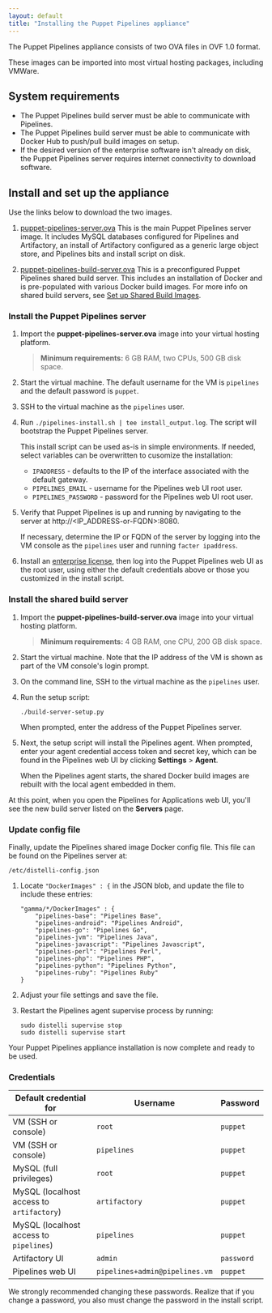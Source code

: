 ```yaml
---
layout: default
title: "Installing the Puppet Pipelines appliance"
---
```


The Puppet Pipelines appliance consists of two OVA files in OVF 1.0 format.

These images can be imported into most virtual hosting packages, including VMWare.

## System requirements

<ul>
  <li>The Puppet Pipelines build server must be able to communicate with Pipelines.</li>
  <li>The Puppet Pipelines build server must be able to communicate with Docker Hub to push/pull build images on setup.</li>
  <li>If the desired version of the enterprise software isn't already on disk, the Puppet Pipelines server requires internet connectivity to download software.</li>
</ul>

## Install and set up the appliance 

Use the links below to download the two images. 

1. [puppet-pipelines-server.ova](https://d36ys68ofvtij3.cloudfront.net/puppet-pipelines-server-2.1.01-RC3.ova)
    This is the main Puppet Pipelines server image. It includes MySQL databases configured for Pipelines and Artifactory, an install of Artifactory configured as a generic large object store, and Pipelines bits and install script on disk.
    
2. [puppet-pipelines-build-server.ova](https://d36ys68ofvtij3.cloudfront.net/puppet-pipelines-build-server.ova)
    This is a preconfigured Puppet Pipelines shared build server. This includes an installation of Docker and is pre-populated with various Docker build images. For more info on shared build servers, see [Set up Shared Build Images](./onpremises-setup.html#set-up-on-premises-docker-build-images).
    
### Install the Puppet Pipelines server 
    
1. Import the <b>puppet-pipelines-server.ova</b> image into your virtual hosting platform.

    > **Minimum requirements:** 6 GB RAM, two CPUs, 500 GB disk space.
    
1. Start the virtual machine. The default username for the VM is `pipelines` and the default password is `puppet`. 

1. SSH to the virtual machine as the `pipelines` user. 

1. Run `./pipelines-install.sh | tee install_output.log`. The script will bootstrap the Puppet Pipelines server. 

    This install script can be used as-is in simple environments. If needed, select variables can be overwritten to cusomize the installation:
    * `IPADDRESS` - defaults to the IP of the interface associated with the default gateway.
    * `PIPELINES_EMAIL` - username for the Pipelines web UI root user.
    * `PIPELINES_PASSWORD` - password for the Pipelines web UI root user.
    
1. Verify that Puppet Pipelines is up and running by navigating to the server at http://<IP_ADDRESS-or-FQDN>:8080. 
    
    If necessary, determine the IP or FQDN of the server by logging into the VM console as the `pipelines` user and running `facter ipaddress`. 
    
1. Install an [enterprise license](https://licenses.puppet.com), then log into the Puppet Pipelines web UI as the root user, using either the default credentials above or those you customized in the install script. 

### Install the shared build server

1. Import the <b>puppet-pipelines-build-server.ova</b> image into your virtual hosting platform. 

    > **Minimum requirements:** 4 GB RAM, one CPU, 200 GB disk space.

1. Start the virtual machine. Note that the IP address of the VM is shown as part of the VM console's login prompt.

1. On the command line, SSH to the virtual machine as the `pipelines` user. 

1. Run the setup script: 

   ~~~
   ./build-server-setup.py
   ~~~

    When prompted, enter the address of the Puppet Pipelines server.

1. Next, the setup script will install the Pipelines agent. When prompted, enter your agent credential access token and secret key, which can be found in the Pipelines web UI by clicking **Settings** > **Agent**.

    When the Pipelines agent starts, the shared Docker build images are rebuilt with the local agent embedded in them. 

At this point, when you open the Pipelines for Applications web UI, you'll see the new build server listed on the **Servers** page. 

### Update config file

Finally, update the Pipelines shared image Docker config file. This file can be found on the Pipelines server at: 

<code>/etc/distelli-config.json</code>

1. Locate `"DockerImages" : {` in the JSON blob, and update the file to include these entries:

   ~~~
   "gamma/*/DockerImages" : {
	   "pipelines-base": "Pipelines Base",
	   "pipelines-android": "Pipelines Android",
	   "pipelines-go": "Pipelines Go",
	   "pipelines-jvm": "Pipelines Java",
	   "pipelines-javascript": "Pipelines Javascript",
	   "pipelines-perl": "Pipelines Perl",
	   "pipelines-php": "Pipelines PHP",
	   "pipelines-python": "Pipelines Python",
	   "pipelines-ruby": "Pipelines Ruby"
   }
   ~~~

1. Adjust your file settings and save the file.

1. Restart the Pipelines agent supervise process by running: 

   ~~~
   sudo distelli supervise stop
   sudo distelli supervise start
   ~~~

Your Puppet Pipelines appliance installation is now complete and ready to be used.

<h3>Credentials</h3>

| Default credential for | Username | Password |
| --- | --- | --- |
| VM (SSH or console) | `root` | `puppet` | 
| VM (SSH or console) | `pipelines` | `puppet` | 
| MySQL (full privileges) | `root` | `puppet` | 
| MySQL (localhost access to `artifactory`) | `artifactory` | `puppet` |
| MySQL (localhost access to `pipelines`) | `pipelines` | `puppet` |
| Artifactory UI | `admin` | `password` |
| Pipelines web UI | `pipelines+admin@pipelines.vm` | `puppet` |

We strongly recommended changing these passwords. Realize that if you change a password, you also must change the password in the install script.


